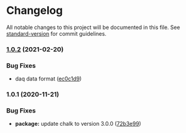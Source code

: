 # Changelog

All notable changes to this project will be documented in this file. See [standard-version](https://github.com/conventional-changelog/standard-version) for commit guidelines.

### [1.0.2](https://github.com/eunchurn/tm21-rpi3-application/compare/v1.0.1...v1.0.2) (2021-02-20)


### Bug Fixes

* daq data format ([ec0c1d9](https://github.com/eunchurn/tm21-rpi3-application/commit/ec0c1d915f751cc3633bf82d4aa5bcf9305c143b))

### 1.0.1 (2020-11-21)


### Bug Fixes

* **package:** update chalk to version 3.0.0 ([72b3e99](https://github.com/eunchurn/tm21-rpi3-application/commit/72b3e99af49a8a1f960c1820a9dd9545cb892a72))
